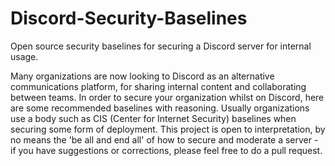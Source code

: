 # Discord-Security-Baselines
Open source security baselines for securing a Discord server for internal usage.

Many organizations are now looking to Discord as an alternative communications platform, for sharing internal content and collaborating between teams. In order to secure your organization whilst on Discord, here are some recommended baselines with reasoning. Usually organizations use a body such as CIS (Center for Internet Security) baselines when securing some form of deployment. This project is open to interpretation, by no means the 'be all and end all' of how to secure and moderate a server - if you have suggestions or corrections, please feel free to do a pull request.
